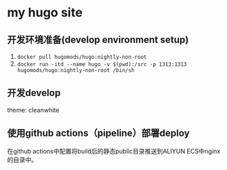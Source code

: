 # my hugo site

## 开发环境准备(develop environment setup)

1. `docker pull hugomods/hugo:nightly-non-root`
2. `docker run -itd --name hugo -v $(pwd):/src -p 1313:1313 hugomods/hugo:nightly-non-root /bin/sh`

## 开发develop

theme: cleanwhite

## 使用github actions（pipeline）部署deploy

在github actions中配置将build后的静态public目录推送到ALIYUN ECS中nginx的目录中。
